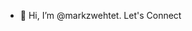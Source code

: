 - 👋 Hi, I’m @markzwehtet. Let's Connect

<!---
markzwehtet/markzwehtet is a ✨ special ✨ repository because its `README.md` (this file) appears on your GitHub profile.
You can click the Preview link to take a look at your changes.
--->
